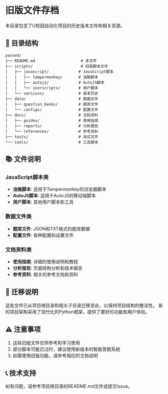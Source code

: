 # 旧版文件存档

本目录包含了U校园自动化项目的历史版本文件和相关资源。

## 📁 目录结构

```
passed/
├── README.md                    # 本文件
├── scripts/                     # 旧版脚本文件
│   ├── javascript/             # JavaScript脚本
│   │   ├── tampermonkey/       # 油猴脚本
│   │   ├── autojs/             # AutoJS脚本
│   │   └── userscripts/        # 用户脚本
│   └── versions/               # 版本历史
├── data/                       # 数据文件
│   ├── question_banks/         # 题库文件
│   └── configs/                # 配置文件
├── docs/                       # 文档资料
│   ├── guides/                 # 使用指南
│   ├── reports/                # 分析报告
│   └── references/             # 参考资料
├── tests/                      # 测试文件
└── tools/                      # 工具脚本
```

## 📚 文件说明

### JavaScript脚本类
- **油猴脚本**: 适用于Tampermonkey的浏览器脚本
- **AutoJS脚本**: 适用于AutoJS的移动端脚本
- **用户脚本**: 其他用户脚本和工具

### 数据文件类
- **题库文件**: JSON和TXT格式的题库数据
- **配置文件**: 各种配置和设置文件

### 文档资料类
- **使用指南**: 详细的使用说明和教程
- **分析报告**: 页面结构分析和技术报告
- **参考资料**: 相关的参考文档和资料

## 🔄 迁移说明

这些文件已从项目根目录和相关子目录迁移至此，以保持项目结构的整洁性。
新的项目架构采用了现代化的Python框架，提供了更好的功能和用户体验。

## ⚠️ 注意事项

1. 这些旧版文件仅供参考和学习使用
2. 部分脚本可能已过时，建议使用新版本的智能答题系统
3. 如需使用旧版功能，请参考相应的文档说明

## 📞 技术支持

如有问题，请参考项目根目录的README.md文件或提交Issue。
